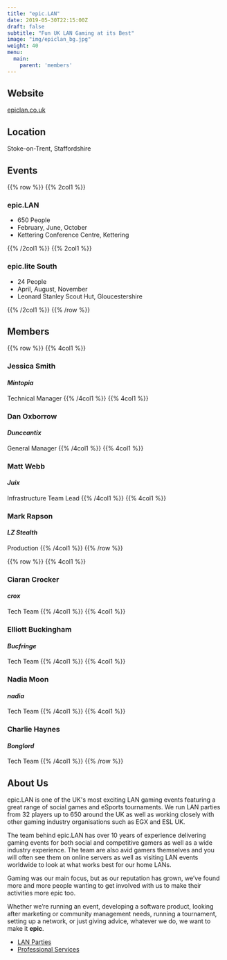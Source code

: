 ```yaml
---
title: "epic.LAN"
date: 2019-05-30T22:15:00Z
draft: false
subtitle: "Fun UK LAN Gaming at its Best"
image: "img/epiclan_bg.jpg"
weight: 40
menu:
  main:
    parent: 'members'
---
```

## Website
[epiclan.co.uk](https://www.epiclan.co.uk)
## Location
Stoke-on-Trent, Staffordshire

## Events
{{% row %}}
{{% 2col1 %}}
### epic.LAN
 - 650 People
 - February, June, October
 - Kettering Conference Centre, Kettering

{{% /2col1 %}}
{{% 2col1 %}}
### epic.lite South
 - 24 People
 - April, August, November
 - Leonard Stanley Scout Hut, Gloucestershire

{{% /2col1 %}}
{{% /row %}}

## Members
{{% row %}}
{{% 4col1 %}}
### Jessica Smith
#### *Mintopia*
Technical Manager
{{% /4col1 %}}
{{% 4col1 %}}
### Dan Oxborrow
#### *Dunceantix*
General Manager
{{% /4col1 %}}
{{% 4col1 %}}
### Matt Webb
#### *Juix*
Infrastructure Team Lead
{{% /4col1 %}}
{{% 4col1 %}}
### Mark Rapson
#### *LZ Stealth*
Production
{{% /4col1 %}}
{{% /row %}}

{{% row %}}
{{% 4col1 %}}
### Ciaran Crocker
#### *crox*
Tech Team
{{% /4col1 %}}
{{% 4col1 %}}
### Elliott Buckingham
#### *Bucfringe*
Tech Team
{{% /4col1 %}}
{{% 4col1 %}}
### Nadia Moon
#### *nadia*
Tech Team
{{% /4col1 %}}
{{% 4col1 %}}
### Charlie Haynes
#### *Bonglord*
Tech Team
{{% /4col1 %}}
{{% /row %}}

## About Us

epic.LAN is one of the UK's most exciting LAN gaming events featuring a great range of social games and eSports tournaments. We run LAN parties from 32 players up to 650 around the UK as well as working closely with other gaming industry organisations such as EGX and ESL UK.

The team behind epic.LAN has over 10 years of experience delivering gaming events for both social and competitive gamers as well as a wide industry experience. The team are also avid gamers themselves and you will often see them on online servers as well as visiting LAN events worldwide to look at what works best for our home LANs. 

Gaming was our main focus, but as our reputation has grown, we’ve found more and more people wanting to get involved with us to make their activities more epic too.

Whether we’re running an event, developing a software product, looking after marketing or community management needs, running a tournament, setting up a network, or just giving advice, whatever we do, we want to make it **epic**.

 - [LAN Parties](https://www.epiclan.co.uk)
 - [Professional Services](https://epiclanservices.co.uk/)